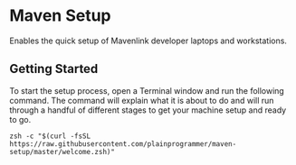# Maven Setup

Enables the quick setup of Mavenlink developer laptops and workstations.

## Getting Started

To start the setup process, open a Terminal window and run the following
command. The command will explain what it is about to do and will run through
a handful of different stages to get your machine setup and ready to go.

```
zsh -c "$(curl -fsSL https://raw.githubusercontent.com/plainprogrammer/maven-setup/master/welcome.zsh)"
```
